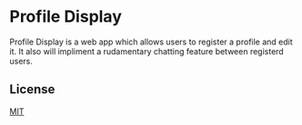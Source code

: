 # Profile Display

Profile Display is a web app which allows users to register a profile and edit it. It also will impliment a rudamentary chatting feature between registerd users.

## License
[MIT](https://choosealicense.com/licenses/mit/)
